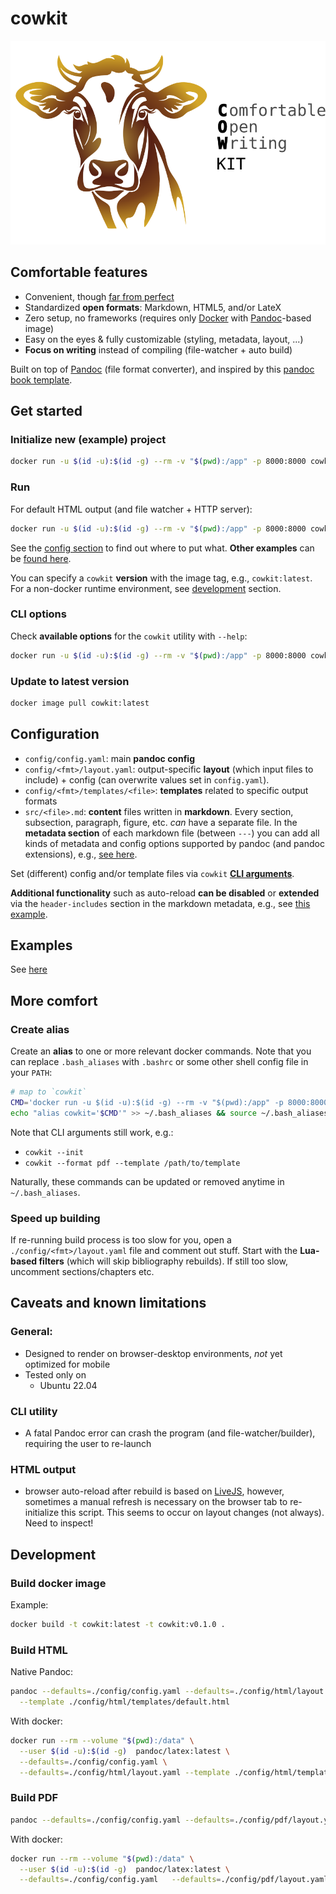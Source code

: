 # cowkit

![cowkit](./assets/img/cowkit_logo.svg)

## Comfortable features

- Convenient, though [far from perfect](#caveats-and-known-limitations)
- Standardized <b>open formats</b>: Markdown, HTML5, and/or LateX
- Zero setup, no frameworks (requires only [Docker](https://docs.docker.com/engine/install/) with [Pandoc](https://pandoc.org/)-based image)
- Easy on the eyes & fully customizable (styling, metadata, layout, ...)
- <b>Focus on writing</b> instead of compiling (file-watcher + auto build)

Built on top of [Pandoc](https://pandoc.org/) (file format converter), and inspired by this [pandoc book template](https://github.com/wikiti/pandoc-book-template).

## Get started

### Initialize new (example) project

```sh
docker run -u $(id -u):$(id -g) --rm -v "$(pwd):/app" -p 8000:8000 cowkit --init
```

### Run

For default HTML output (and file watcher + HTTP server):

```sh
docker run -u $(id -u):$(id -g) --rm -v "$(pwd):/app" -p 8000:8000 cowkit
```

See the [config section](#configuration) to find out where to put what.
<b>Other examples</b> can be [found here](./examples/examples_cli.md).

You can specify a `cowkit` <b>version</b> with the image tag, e.g., `cowkit:latest`.  For a non-docker runtime environment, see [development](#development)
section.

### CLI options

Check <b>available options</b> for the `cowkit` utility with `--help`:

```sh
docker run -u $(id -u):$(id -g) --rm -v "$(pwd):/app" -p 8000:8000 cowkit --help
```

### Update to latest version

```sh
docker image pull cowkit:latest
```

## Configuration

- `config/config.yaml`: main <b>pandoc config</b>
- `config/<fmt>/layout.yaml`: output-specific <b>layout</b> (which input files to include) + config (can overwrite values set in `config.yaml`).
- `config/<fmt>/templates/<file>`: <b>templates</b> related to specific output formats
- `src/<file>.md`: <b>content</b> files written in **markdown**. Every section, subsection, paragraph, figure, etc. *can*
  have a separate file. In the <b>metadata section</b> of each markdown file (between `---`) you can add all kinds of metadata and config options supported
  by pandoc (and pandoc extensions), e.g., [see here](https://github.com/svbaelen/cowkit/blob/main/src/_base.md?plain=1#L3).

Set (different) config and/or template files via `cowkit` <b>[CLI arguments](#cli-options)</b>.

<b>Additional functionality</b> such as auto-reload <b>can be disabled</b> or <b>extended</b> via the `header-includes` section in the markdown metadata, e.g., see [this example](https://github.com/svbaelen/cowkit/blob/main/src/_base.md?plain=1#L60).

## Examples

See [here](./examples/README.md)

## More comfort

### Create alias

Create an <b>alias</b> to one or more relevant docker commands. Note that you can replace `.bash_aliases` with `.bashrc` or some other shell config file in your `PATH`:

```sh
# map to `cowkit`
CMD='docker run -u $(id -u):$(id -g) --rm -v "$(pwd):/app" -p 8000:8000 cowkit'
echo "alias cowkit='$CMD'" >> ~/.bash_aliases && source ~/.bash_aliases
```

Note that CLI arguments still work, e.g.:
 - `cowkit --init`
 - `cowkit --format pdf --template /path/to/template`

Naturally, these commands can be updated or removed anytime in `~/.bash_aliases`.

### Speed up building

If re-running build process is too slow for you, open a `./config/<fmt>/layout.yaml` file and comment out stuff. Start with the <b>Lua-based
filters</b> (which will skip bibliography rebuilds). If still too slow, uncomment sections/chapters etc.

## Caveats and known limitations

### General:

- Designed to render on browser-desktop environments, <i>not</i> yet optimized for mobile
- Tested only on
  - Ubuntu 22.04

### CLI utility

- A fatal Pandoc error can crash the program (and file-watcher/builder), requiring the user to re-launch

### HTML output

- browser auto-reload after rebuild is based on [LiveJS](https://livejs.com/), however, sometimes a manual refresh is necessary on the browser tab
  to re-initialize this script. This seems to occur on layout changes (not always). Need to inspect!

## Development

### Build docker image

Example:

```sh
docker build -t cowkit:latest -t cowkit:v0.1.0 .
```

### Build HTML

Native Pandoc:

```sh
pandoc --defaults=./config/config.yaml --defaults=./config/html/layout.yaml \
  --template ./config/html/templates/default.html
```

With docker:

```sh
docker run --rm --volume "$(pwd):/data" \
  --user $(id -u):$(id -g)  pandoc/latex:latest \
  --defaults=./config/config.yaml \
  --defaults=./config/html/layout.yaml --template ./config/html/templates/default.html
```

### Build PDF

```sh
pandoc --defaults=./config/config.yaml --defaults=./config/pdf/layout.yaml
```

With docker:

```sh
docker run --rm --volume "$(pwd):/data" \
  --user $(id -u):$(id -g)  pandoc/latex:latest \
  --defaults=./config/config.yaml   --defaults=./config/pdf/layout.yaml
```
